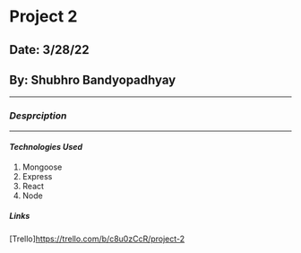 # Project 2
## Date: 3/28/22
## By: Shubhro Bandyopadhyay
- - -
### ***Desprciption***

* * * 

#### ***Technologies Used***
1. Mongoose
2. Express
3. React 
4. Node
 

##### ***Links***
[Trello]https://trello.com/b/c8u0zCcR/project-2